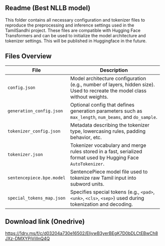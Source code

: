 ## Readme (Best NLLB model)
This folder contains all necessary configuration and tokenizer files to reproduce the preprocessing and inference settings used in the TamilSandhi project. These files are compatible with Hugging Face Transformers and can be used to initialize the model architecture and tokenizer settings. This will be published in Huggingface in the future. 
## Files Overview

| File                      | Description                                                                                                                |
|---------------------------|----------------------------------------------------------------------------------------------------------------------------|
| `config.json`             | Model architecture configuration (e.g., number of layers, hidden size). Used to recreate the model class without weights.  |
| `generation_config.json`  | Optional config that defines generation parameters such as `max_length`, `num_beams`, and `do_sample`.                     |
| `tokenizer_config.json`   | Metadata describing the tokenizer type, lowercasing rules, padding behavior, etc.                                          |
| `tokenizer.json`          | Tokenizer vocabulary and merge rules stored in a fast, serialized format used by Hugging Face `AutoTokenizer`.             |
| `sentencepiece.bpe.model` | SentencePiece model file used to tokenize raw Tamil input into subword units.                                              |
| `special_tokens_map.json` | Specifies special tokens (e.g., `<pad>`, `<unk>`, `<cls>`, `<sep>`) used during tokenization and decoding.                 |

## Download link (Onedrive)
https://1drv.ms/f/c/d03204a730e16502/EliywB3yerBEgK7D0bDLCtEBwCh8JXz-DMXYPjViIInQ4Q
